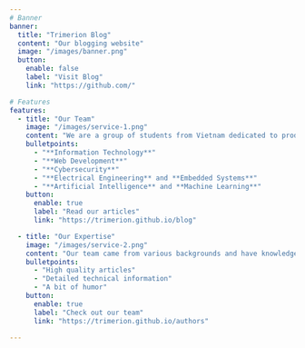 ```yaml
---
# Banner
banner:
  title: "Trimerion Blog"
  content: "Our blogging website"
  image: "/images/banner.png"
  button:
    enable: false
    label: "Visit Blog"
    link: "https://github.com/"

# Features
features:
  - title: "Our Team"
    image: "/images/service-1.png"
    content: "We are a group of students from Vietnam dedicated to producing high quality, informational articles about various technology and engineering topics. Here are some topics you can expect us to write about:"
    bulletpoints:
      - "**Information Technology**"
      - "**Web Development**"
      - "**Cybersecurity**"
      - "**Electrical Engineering** and **Embedded Systems**"
      - "**Artificial Intelligence** and **Machine Learning**"
    button:
      enable: true
      label: "Read our articles"
      link: "https://trimerion.github.io/blog"

  - title: "Our Expertise"
    image: "/images/service-2.png"
    content: "Our team came from various backgrounds and have knowledge in various fields of technology. This website is a platform for us to share that knowledge to the world"
    bulletpoints:
      - "High quality articles"
      - "Detailed technical information"
      - "A bit of humor"
    button:
      enable: true
      label: "Check out our team"
      link: "https://trimerion.github.io/authors"

---
```

